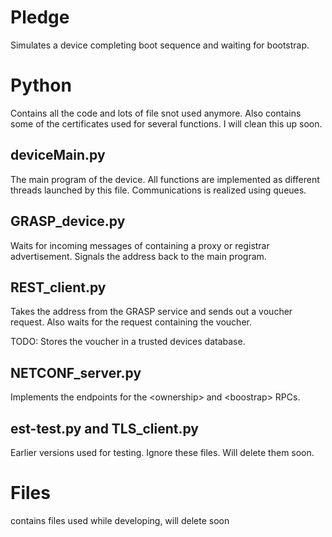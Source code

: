# Pledge
Simulates a device completing boot sequence and waiting for bootstrap.

# Python
Contains all the code and lots of file snot used anymore.
Also contains some of the certificates used for several functions.
I will clean this up soon.
## deviceMain.py
The main program of the device.
All functions are implemented as different threads launched by this file.
Communications is realized using queues.

## GRASP_device.py
Waits for incoming messages of containing a proxy or registrar advertisement.
Signals the address back to the main program.

## REST_client.py
Takes the address from the GRASP service and sends out a voucher request.
Also waits for the request containing the voucher.

TODO: Stores the voucher in a trusted devices database.

## NETCONF_server.py

Implements the endpoints for the &lt;ownership&gt; and &lt;boostrap&gt; RPCs.

## est-test.py and TLS_client.py

Earlier versions used for testing. Ignore these files. Will delete them soon.

# Files
contains files used while developing, will delete soon
